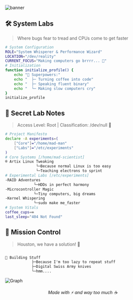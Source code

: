 
![banner](https://github.com/elyziumayo/elyziumayo/blob/7eaa1a6bf28cbc769362b72e665f9d6871f392c7/Assets/stay.png)

## 🛠️ System Labs
> Where bugs fear to tread and CPUs come to get faster 
```bash
# System Configuration
ROLE="System Whisperer & Performance Wizard"
LOCATION="/dev/reality"
CURRENT_FOCUS="Making computers go brrrr... 🚀"
# Initialization
function initialize_profile() {
    echo "🔧 Superpowers:"
    echo "  ├─ Turning coffee into code"
    echo "  ├─ Speaking fluent binary"
    echo "  └─ Making slow computers cry"
}
initialize_profile
```

## 🔐 Secret Lab Notes
> Access Level: Root | Classification: /dev/null 🤫

```bash
# Project Manifesto
declare -A experiments=(
    ["Core"]="/home/mad-man"
    ["Labs"]="/etc/experiments"
)
# Core Systems [/home/mad-scientist]
® Artix Linux Tweaking                             
              └─Because normal Linux is too easy                               
              └─Teaching electrons to sprint     
# Experimental Labs [/etc/experiments]
-RAID Adventures
             └─HDDs in perfect harmony  
-Microcontroller Magic
             └─Tiny computers, big dreams
-Kernel Whispering
             └─sudo make me_faster       
# System Vitals
coffee_cups=∞
last_sleep="404 Not Found"
```

## 🔮 Mission Control
> Houston, we have a solution! 🚀
```txt

🔧 Building Stuff
            ├─Because I'm too lazy to repeat stuff 
            ├─Digital Swiss Army knives
            └─hmm....

```
![Graph](https://github-readme-activity-graph.vercel.app/graph?username=elyziumayo&theme=modern-lilac)
<div align="center">
  <h6>Made with ⚡ and way too much ☕</h6>
</div>
